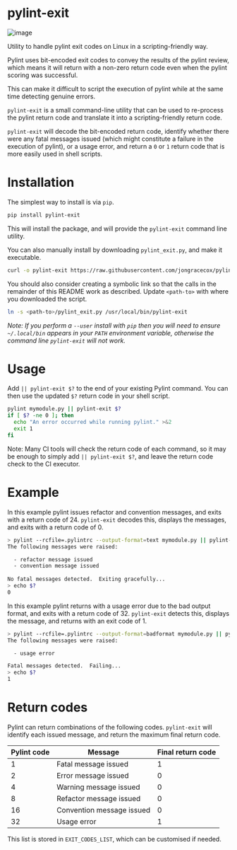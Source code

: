 # pylint-exit

![image](https://travis-ci.org/jongracecox/pylint-exit.svg?branch=master)

Utility to handle pylint exit codes on Linux in a scripting-friendly way.

Pylint uses bit-encoded exit codes to convey the results of the pylint review,
which means it will return with a non-zero return code even when the
pylint scoring was successful.

This can make it difficult to script the execution of pylint while at the same time
detecting genuine errors.

`pylint-exit` is a small command-line utility that can be used to re-process
the pylint return code and translate it into a scripting-friendly return code.

`pylint-exit` will decode the bit-encoded return code, identify whether there were
any fatal messages issued (which might constitute a failure in the execution of
pylint), or a usage error, and return a `0` or `1` return code that is more easily
used in shell scripts.

# Installation

The simplest way to install is via `pip`.

```bash
pip install pylint-exit
```

This will install the package, and will provide the `pylint-exit` command line utility.

You can also manually install by downloading `pylint_exit.py`, and make it executable.

```bash
curl -o pylint-exit https://raw.githubusercontent.com/jongracecox/pylint-exit/master/pylint_exit.py && chmod +x pylint_exit.py
```

You should also consider creating a symbolic link so that the calls in the remainder of this
README work as described.  Update `<path-to>` with where you downloaded the script.

```bash
ln -s <path-to>/pylint_exit.py /usr/local/bin/pylint-exit
```

*Note: If you perform a `--user` install with `pip` then you will need to ensure `~/.local/bin` appears in your `PATH`
environment variable, otherwise the command line `pylint-exit` will not work.* 

# Usage
Add `|| pylint-exit $?` to the end of your existing Pylint command.  You can then
use the updated `$?` return code in your shell script.

```bash
pylint mymodule.py || pylint-exit $?
if [ $? -ne 0 ]; then
  echo "An error occurred while running pylint." >&2
  exit 1
fi
```

Note: Many CI tools will check the return code of each command, so it may be enough to
simply add `|| pylint-exit $?`, and leave the return code check to the CI executor.

# Example
In this example pylint issues refactor and convention messages, and exits with a
return code of 24.  `pylint-exit` decodes this, displays the messages, and exits
with a return code of 0.

```bash
> pylint --rcfile=.pylintrc --output-format=text mymodule.py || pylint-exit $?
The following messages were raised:

  - refactor message issued
  - convention message issued
 
No fatal messages detected.  Exiting gracefully...
> echo $?
0
```

In this example pylint returns with a usage error due to the bad output format, and
exits with a return code of 32.  `pylint-exit` detects this, displays the message, and
returns with an exit code of 1.
```bash
> pylint --rcfile=.pylintrc --output-format=badformat mymodule.py || pylint-exit $?
The following messages were raised:

  - usage error

Fatal messages detected.  Failing...
> echo $?
1
```

# Return codes
Pylint can return combinations of the following codes.  `pylint-exit` will identify each
issued message, and return the maximum final return code.

| Pylint code | Message | Final return code |
| ----------- | ------- | ----------------- |
| 1  | Fatal message issued | 1 |
| 2  | Error message issued | 0 |
| 4  | Warning message issued | 0 |
| 8  | Refactor message issued | 0 |
| 16 | Convention message issued | 0 |
| 32 | Usage error | 1 |

This list is stored in `EXIT_CODES_LIST`, which can be customised if needed.
